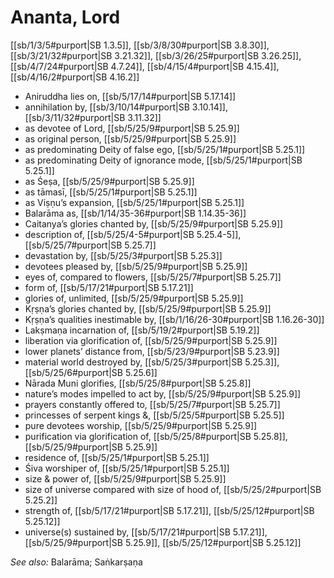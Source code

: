 # Ananta, Lord

[[sb/1/3/5#purport|SB 1.3.5]], [[sb/3/8/30#purport|SB 3.8.30]], [[sb/3/21/32#purport|SB 3.21.32]], [[sb/3/26/25#purport|SB 3.26.25]], [[sb/4/7/24#purport|SB 4.7.24]], [[sb/4/15/4#purport|SB 4.15.4]], [[sb/4/16/2#purport|SB 4.16.2]]

* Aniruddha lies on, [[sb/5/17/14#purport|SB 5.17.14]]
* annihilation by, [[sb/3/10/14#purport|SB 3.10.14]], [[sb/3/11/32#purport|SB 3.11.32]]
* as devotee of Lord, [[sb/5/25/9#purport|SB 5.25.9]]
* as original person, [[sb/5/25/9#purport|SB 5.25.9]]
* as predominating Deity of false ego, [[sb/5/25/1#purport|SB 5.25.1]]
* as predominating Deity of ignorance mode, [[sb/5/25/1#purport|SB 5.25.1]]
* as Śeṣa, [[sb/5/25/9#purport|SB 5.25.9]]
* as tāmasī, [[sb/5/25/1#purport|SB 5.25.1]]
* as Viṣṇu’s expansion, [[sb/5/25/1#purport|SB 5.25.1]]
* Balarāma as, [[sb/1/14/35-36#purport|SB 1.14.35-36]]
* Caitanya’s glories chanted by, [[sb/5/25/9#purport|SB 5.25.9]]
* description of, [[sb/5/25/4-5#purport|SB 5.25.4-5]], [[sb/5/25/7#purport|SB 5.25.7]]
* devastation by, [[sb/5/25/3#purport|SB 5.25.3]]
* devotees pleased by, [[sb/5/25/9#purport|SB 5.25.9]]
* eyes of, compared to flowers, [[sb/5/25/7#purport|SB 5.25.7]]
* form of, [[sb/5/17/21#purport|SB 5.17.21]]
* glories of, unlimited, [[sb/5/25/9#purport|SB 5.25.9]]
* Kṛṣṇa’s glories chanted by, [[sb/5/25/9#purport|SB 5.25.9]]
* Kṛṣṇa’s qualities inestimable by, [[sb/1/16/26-30#purport|SB 1.16.26-30]]
* Lakṣmaṇa incarnation of, [[sb/5/19/2#purport|SB 5.19.2]]
* liberation via glorification of, [[sb/5/25/9#purport|SB 5.25.9]]
* lower planets’ distance from, [[sb/5/23/9#purport|SB 5.23.9]]
* material world destroyed by, [[sb/5/25/3#purport|SB 5.25.3]], [[sb/5/25/6#purport|SB 5.25.6]]
* Nārada Muni glorifies, [[sb/5/25/8#purport|SB 5.25.8]]
* nature’s modes impelled to act by, [[sb/5/25/9#purport|SB 5.25.9]]
* prayers constantly offered to, [[sb/5/25/7#purport|SB 5.25.7]]
* princesses of serpent kings &, [[sb/5/25/5#purport|SB 5.25.5]]
* pure devotees worship, [[sb/5/25/9#purport|SB 5.25.9]]
* purification via glorification of, [[sb/5/25/8#purport|SB 5.25.8]], [[sb/5/25/9#purport|SB 5.25.9]]
* residence of, [[sb/5/25/1#purport|SB 5.25.1]]
* Śiva worshiper of, [[sb/5/25/1#purport|SB 5.25.1]]
* size & power of, [[sb/5/25/9#purport|SB 5.25.9]]
* size of universe compared with size of hood of, [[sb/5/25/2#purport|SB 5.25.2]]
* strength of, [[sb/5/17/21#purport|SB 5.17.21]], [[sb/5/25/12#purport|SB 5.25.12]]
* universe(s) sustained by, [[sb/5/17/21#purport|SB 5.17.21]], [[sb/5/25/9#purport|SB 5.25.9]], [[sb/5/25/12#purport|SB 5.25.12]]

*See also:* Balarāma; Saṅkarṣaṇa
